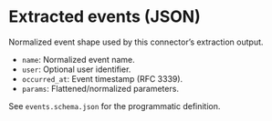 # Extracted events (JSON)

Normalized event shape used by this connector’s extraction output.

- `name`: Normalized event name.
- `user`: Optional user identifier.
- `occurred_at`: Event timestamp (RFC 3339).
- `params`: Flattened/normalized parameters.

See `events.schema.json` for the programmatic definition.
